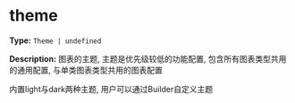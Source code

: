 # theme

**Type:** `Theme | undefined`

**Description:**
图表的主题, 主题是优先级较低的功能配置, 包含所有图表类型共用的通用配置, 与单类图表类型共用的图表配置
  
  内置light与dark两种主题, 用户可以通过Builder自定义主题

